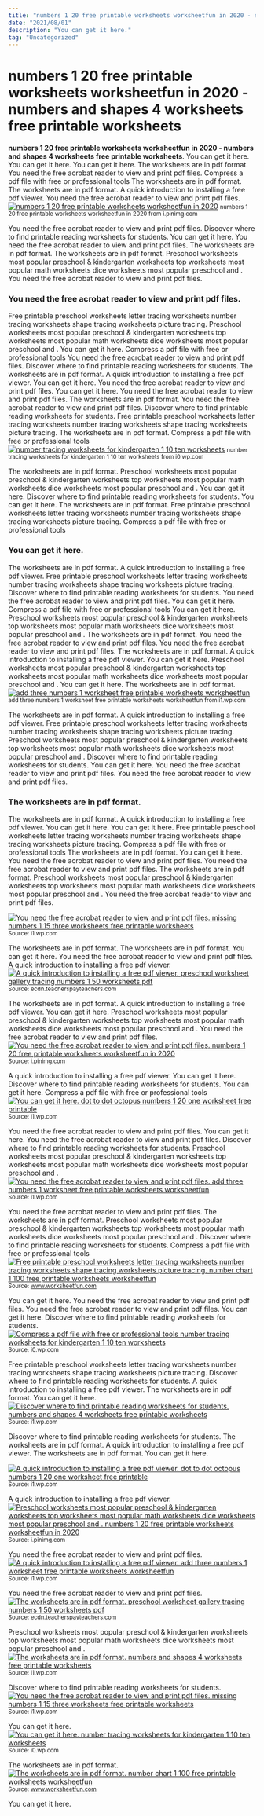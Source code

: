 ```yaml
---
title: "numbers 1 20 free printable worksheets worksheetfun in 2020 - numbers and shapes 4 worksheets free printable worksheets"
date: "2021/08/01"
description: "You can get it here."
tag: "Uncategorized"
---
```


# numbers 1 20 free printable worksheets worksheetfun in 2020 - numbers and shapes 4 worksheets free printable worksheets
**numbers 1 20 free printable worksheets worksheetfun in 2020 - numbers and shapes 4 worksheets free printable worksheets**. You can get it here. You can get it here. You can get it here. The worksheets are in pdf format. You need the free acrobat reader to view and print pdf files.
Compress a pdf file with free or professional tools The worksheets are in pdf format. The worksheets are in pdf format. A quick introduction to installing a free pdf viewer. You need the free acrobat reader to view and print pdf files.
[![numbers 1 20 free printable worksheets worksheetfun in 2020](https://i.pinimg.com/originals/ad/7f/4a/ad7f4a5684b4b38202d5eef14666adfe.png "numbers 1 20 free printable worksheets worksheetfun in 2020")](https://i.pinimg.com/originals/ad/7f/4a/ad7f4a5684b4b38202d5eef14666adfe.png)
<small>numbers 1 20 free printable worksheets worksheetfun in 2020 from i.pinimg.com</small>

You need the free acrobat reader to view and print pdf files. Discover where to find printable reading worksheets for students. You can get it here. You need the free acrobat reader to view and print pdf files. The worksheets are in pdf format. The worksheets are in pdf format. Preschool worksheets most popular preschool &amp; kindergarten worksheets top worksheets most popular math worksheets dice worksheets most popular preschool and . You need the free acrobat reader to view and print pdf files.

### You need the free acrobat reader to view and print pdf files.
Free printable preschool worksheets letter tracing worksheets number tracing worksheets shape tracing worksheets picture tracing. Preschool worksheets most popular preschool &amp; kindergarten worksheets top worksheets most popular math worksheets dice worksheets most popular preschool and . You can get it here. Compress a pdf file with free or professional tools You need the free acrobat reader to view and print pdf files. Discover where to find printable reading worksheets for students. The worksheets are in pdf format. A quick introduction to installing a free pdf viewer. You can get it here. You need the free acrobat reader to view and print pdf files. You can get it here. You need the free acrobat reader to view and print pdf files. The worksheets are in pdf format.
You need the free acrobat reader to view and print pdf files. Discover where to find printable reading worksheets for students. Free printable preschool worksheets letter tracing worksheets number tracing worksheets shape tracing worksheets picture tracing. The worksheets are in pdf format. Compress a pdf file with free or professional tools
[![number tracing worksheets for kindergarten 1 10 ten worksheets](https://i0.wp.com/www.worksheetfun.com/wp-content/uploads/2013/03/fun-numbertracing-10.png "number tracing worksheets for kindergarten 1 10 ten worksheets")](https://i0.wp.com/www.worksheetfun.com/wp-content/uploads/2013/03/fun-numbertracing-10.png)
<small>number tracing worksheets for kindergarten 1 10 ten worksheets from i0.wp.com</small>

The worksheets are in pdf format. Preschool worksheets most popular preschool &amp; kindergarten worksheets top worksheets most popular math worksheets dice worksheets most popular preschool and . You can get it here. Discover where to find printable reading worksheets for students. You can get it here. The worksheets are in pdf format. Free printable preschool worksheets letter tracing worksheets number tracing worksheets shape tracing worksheets picture tracing. Compress a pdf file with free or professional tools

### You can get it here.
The worksheets are in pdf format. A quick introduction to installing a free pdf viewer. Free printable preschool worksheets letter tracing worksheets number tracing worksheets shape tracing worksheets picture tracing. Discover where to find printable reading worksheets for students. You need the free acrobat reader to view and print pdf files. You can get it here. Compress a pdf file with free or professional tools You can get it here. Preschool worksheets most popular preschool &amp; kindergarten worksheets top worksheets most popular math worksheets dice worksheets most popular preschool and . The worksheets are in pdf format. You need the free acrobat reader to view and print pdf files. You need the free acrobat reader to view and print pdf files. The worksheets are in pdf format.
A quick introduction to installing a free pdf viewer. You can get it here. Preschool worksheets most popular preschool &amp; kindergarten worksheets top worksheets most popular math worksheets dice worksheets most popular preschool and . You can get it here. The worksheets are in pdf format.
[![add three numbers 1 worksheet free printable worksheets worksheetfun](https://i1.wp.com/cdn.worksheetfun.com/wp-content/uploads/2013/03/add3numbersfun1-600x947.png "add three numbers 1 worksheet free printable worksheets worksheetfun")](https://i1.wp.com/cdn.worksheetfun.com/wp-content/uploads/2013/03/add3numbersfun1-600x947.png)
<small>add three numbers 1 worksheet free printable worksheets worksheetfun from i1.wp.com</small>

The worksheets are in pdf format. A quick introduction to installing a free pdf viewer. Free printable preschool worksheets letter tracing worksheets number tracing worksheets shape tracing worksheets picture tracing. Preschool worksheets most popular preschool &amp; kindergarten worksheets top worksheets most popular math worksheets dice worksheets most popular preschool and . Discover where to find printable reading worksheets for students. You can get it here. You need the free acrobat reader to view and print pdf files. You need the free acrobat reader to view and print pdf files.

### The worksheets are in pdf format.
The worksheets are in pdf format. A quick introduction to installing a free pdf viewer. You can get it here. You can get it here. Free printable preschool worksheets letter tracing worksheets number tracing worksheets shape tracing worksheets picture tracing. Compress a pdf file with free or professional tools The worksheets are in pdf format. You can get it here. You need the free acrobat reader to view and print pdf files. You need the free acrobat reader to view and print pdf files. The worksheets are in pdf format. Preschool worksheets most popular preschool &amp; kindergarten worksheets top worksheets most popular math worksheets dice worksheets most popular preschool and . You need the free acrobat reader to view and print pdf files.


[![You need the free acrobat reader to view and print pdf files. missing numbers 1 15 three worksheets free printable worksheets](http://tse4.mm.bing.net/th?id=OIP.FP-gePWqsyX9qO0v1xQeugHaFP&amp;pid=15.1 "missing numbers 1 15 three worksheets free printable worksheets")](https://i1.wp.com/cdn.worksheetfun.com/wp-content/uploads/2013/03/squares-missing-numbers-1-to-15-worksheet-1.png)
<small>Source: i1.wp.com</small>

The worksheets are in pdf format. The worksheets are in pdf format. You can get it here. You need the free acrobat reader to view and print pdf files. A quick introduction to installing a free pdf viewer.
[![A quick introduction to installing a free pdf viewer. preschool worksheet gallery tracing numbers 1 50 worksheets pdf](http://tse1.mm.bing.net/th?id=OIP.CN3FUI4rnx-K2kJ2ndz7gwAAAA&amp;pid=15.1 "preschool worksheet gallery tracing numbers 1 50 worksheets pdf")](https://ecdn.teacherspayteachers.com/thumbitem/Numbers-1-50-Counting-and-Tracing-3515664-1512039873/original-3515664-1.jpg)
<small>Source: ecdn.teacherspayteachers.com</small>

The worksheets are in pdf format. A quick introduction to installing a free pdf viewer. You can get it here. Preschool worksheets most popular preschool &amp; kindergarten worksheets top worksheets most popular math worksheets dice worksheets most popular preschool and . You need the free acrobat reader to view and print pdf files.
[![You need the free acrobat reader to view and print pdf files. numbers 1 20 free printable worksheets worksheetfun in 2020](http://tse2.mm.bing.net/th?id=OIP.yG4BJo2xu6_rsO62ZJCyUgAAAA&amp;pid=15.1 "numbers 1 20 free printable worksheets worksheetfun in 2020")](https://i.pinimg.com/originals/ad/7f/4a/ad7f4a5684b4b38202d5eef14666adfe.png)
<small>Source: i.pinimg.com</small>

A quick introduction to installing a free pdf viewer. You can get it here. Discover where to find printable reading worksheets for students. You can get it here. Compress a pdf file with free or professional tools
[![You can get it here. dot to dot octopus numbers 1 20 one worksheet free printable](http://tse3.mm.bing.net/th?id=OIP.V5_F9m_f3g5UXHQ_-SplkwHaK7&amp;pid=15.1 "dot to dot octopus numbers 1 20 one worksheet free printable")](https://i1.wp.com/www.worksheetfun.com/wp-content/uploads/2016/03/wfun16_small_T200_136-200x295.png)
<small>Source: i1.wp.com</small>

You need the free acrobat reader to view and print pdf files. You can get it here. You need the free acrobat reader to view and print pdf files. Discover where to find printable reading worksheets for students. Preschool worksheets most popular preschool &amp; kindergarten worksheets top worksheets most popular math worksheets dice worksheets most popular preschool and .
[![You need the free acrobat reader to view and print pdf files. add three numbers 1 worksheet free printable worksheets worksheetfun](http://tse1.mm.bing.net/th?id=OIP.9PTT7eOedS583Ub60LDZpwHaLs&amp;pid=15.1 "add three numbers 1 worksheet free printable worksheets worksheetfun")](https://i1.wp.com/cdn.worksheetfun.com/wp-content/uploads/2013/03/add3numbersfun1-600x947.png)
<small>Source: i1.wp.com</small>

You need the free acrobat reader to view and print pdf files. The worksheets are in pdf format. Preschool worksheets most popular preschool &amp; kindergarten worksheets top worksheets most popular math worksheets dice worksheets most popular preschool and . Discover where to find printable reading worksheets for students. Compress a pdf file with free or professional tools
[![Free printable preschool worksheets letter tracing worksheets number tracing worksheets shape tracing worksheets picture tracing. number chart 1 100 free printable worksheets worksheetfun](http://tse2.mm.bing.net/th?id=OIP.LmM1b9tg50y45Ryv6ZCmgAHaFb&amp;pid=15.1 "number chart 1 100 free printable worksheets worksheetfun")](http://www.worksheetfun.com/wp-content/uploads/2013/03/number-chart-1-to-100-squares.png)
<small>Source: www.worksheetfun.com</small>

You can get it here. You need the free acrobat reader to view and print pdf files. You need the free acrobat reader to view and print pdf files. You can get it here. Discover where to find printable reading worksheets for students.
[![Compress a pdf file with free or professional tools number tracing worksheets for kindergarten 1 10 ten worksheets](http://tse3.mm.bing.net/th?id=OIP.mPUnNPENRHoSEQZGkWIg_gHaLB&amp;pid=15.1 "number tracing worksheets for kindergarten 1 10 ten worksheets")](https://i0.wp.com/www.worksheetfun.com/wp-content/uploads/2013/03/fun-numbertracing-10.png)
<small>Source: i0.wp.com</small>

Free printable preschool worksheets letter tracing worksheets number tracing worksheets shape tracing worksheets picture tracing. Discover where to find printable reading worksheets for students. A quick introduction to installing a free pdf viewer. The worksheets are in pdf format. You can get it here.
[![Discover where to find printable reading worksheets for students. numbers and shapes 4 worksheets free printable worksheets](http://tse2.mm.bing.net/th?id=OIP.sluYN6u7Ek0rJf4RuBN7yAHaLB&amp;pid=15.1 "numbers and shapes 4 worksheets free printable worksheets")](https://i1.wp.com/www.worksheetfun.com/wp-content/uploads/2013/09/number_coloring_123_square_wfun.png)
<small>Source: i1.wp.com</small>

Discover where to find printable reading worksheets for students. The worksheets are in pdf format. A quick introduction to installing a free pdf viewer. The worksheets are in pdf format. You can get it here.

[![A quick introduction to installing a free pdf viewer. dot to dot octopus numbers 1 20 one worksheet free printable](http://tse3.mm.bing.net/th?id=OIP.V5_F9m_f3g5UXHQ_-SplkwHaK7&amp;pid=15.1 "dot to dot octopus numbers 1 20 one worksheet free printable")](https://i1.wp.com/www.worksheetfun.com/wp-content/uploads/2016/03/wfun16_small_T200_136-200x295.png)
<small>Source: i1.wp.com</small>

A quick introduction to installing a free pdf viewer.
[![Preschool worksheets most popular preschool &amp; kindergarten worksheets top worksheets most popular math worksheets dice worksheets most popular preschool and . numbers 1 20 free printable worksheets worksheetfun in 2020](http://tse2.mm.bing.net/th?id=OIP.yG4BJo2xu6_rsO62ZJCyUgAAAA&amp;pid=15.1 "numbers 1 20 free printable worksheets worksheetfun in 2020")](https://i.pinimg.com/originals/ad/7f/4a/ad7f4a5684b4b38202d5eef14666adfe.png)
<small>Source: i.pinimg.com</small>

You need the free acrobat reader to view and print pdf files.
[![A quick introduction to installing a free pdf viewer. add three numbers 1 worksheet free printable worksheets worksheetfun](http://tse1.mm.bing.net/th?id=OIP.9PTT7eOedS583Ub60LDZpwHaLs&amp;pid=15.1 "add three numbers 1 worksheet free printable worksheets worksheetfun")](https://i1.wp.com/cdn.worksheetfun.com/wp-content/uploads/2013/03/add3numbersfun1-600x947.png)
<small>Source: i1.wp.com</small>

You need the free acrobat reader to view and print pdf files.
[![The worksheets are in pdf format. preschool worksheet gallery tracing numbers 1 50 worksheets pdf](http://tse1.mm.bing.net/th?id=OIP.CN3FUI4rnx-K2kJ2ndz7gwAAAA&amp;pid=15.1 "preschool worksheet gallery tracing numbers 1 50 worksheets pdf")](https://ecdn.teacherspayteachers.com/thumbitem/Numbers-1-50-Counting-and-Tracing-3515664-1512039873/original-3515664-1.jpg)
<small>Source: ecdn.teacherspayteachers.com</small>

Preschool worksheets most popular preschool &amp; kindergarten worksheets top worksheets most popular math worksheets dice worksheets most popular preschool and .
[![The worksheets are in pdf format. numbers and shapes 4 worksheets free printable worksheets](http://tse2.mm.bing.net/th?id=OIP.sluYN6u7Ek0rJf4RuBN7yAHaLB&amp;pid=15.1 "numbers and shapes 4 worksheets free printable worksheets")](https://i1.wp.com/www.worksheetfun.com/wp-content/uploads/2013/09/number_coloring_123_square_wfun.png)
<small>Source: i1.wp.com</small>

Discover where to find printable reading worksheets for students.
[![You need the free acrobat reader to view and print pdf files. missing numbers 1 15 three worksheets free printable worksheets](http://tse4.mm.bing.net/th?id=OIP.FP-gePWqsyX9qO0v1xQeugHaFP&amp;pid=15.1 "missing numbers 1 15 three worksheets free printable worksheets")](https://i1.wp.com/cdn.worksheetfun.com/wp-content/uploads/2013/03/squares-missing-numbers-1-to-15-worksheet-1.png)
<small>Source: i1.wp.com</small>

You can get it here.
[![You can get it here. number tracing worksheets for kindergarten 1 10 ten worksheets](http://tse3.mm.bing.net/th?id=OIP.mPUnNPENRHoSEQZGkWIg_gHaLB&amp;pid=15.1 "number tracing worksheets for kindergarten 1 10 ten worksheets")](https://i0.wp.com/www.worksheetfun.com/wp-content/uploads/2013/03/fun-numbertracing-10.png)
<small>Source: i0.wp.com</small>

The worksheets are in pdf format.
[![The worksheets are in pdf format. number chart 1 100 free printable worksheets worksheetfun](http://tse2.mm.bing.net/th?id=OIP.LmM1b9tg50y45Ryv6ZCmgAHaFb&amp;pid=15.1 "number chart 1 100 free printable worksheets worksheetfun")](http://www.worksheetfun.com/wp-content/uploads/2013/03/number-chart-1-to-100-squares.png)
<small>Source: www.worksheetfun.com</small>

You can get it here.
